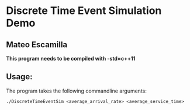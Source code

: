 # Discrete Time Event Simulation Demo
## Mateo Escamilla

**This program needs to be compiled with -std=c++11** 

## Usage:

The program takes the following commandline arguments:
```
./DiscreteTimeEventSim <average_arrival_rate> <average_service_time>
```

